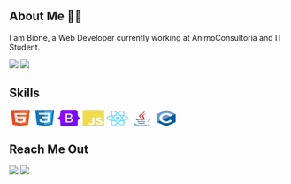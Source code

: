 ## About Me  🐱‍💻
  I am Bione, a Web Developer currently working at AnimoConsultoria and IT Student.
  <div> 
   <img height="180em" src="https://github-readme-stats.vercel.app/api?username=bioneoficial&show_icons=true&theme=dark&include_all_commits=true&count_private=true"/>
   <img height="180em" src="https://github-readme-stats.vercel.app/api/top-langs/?username=bioneoficial&layout=compact&langs_count=7&card_width=255&theme=dark"/>
  </div>
  
## Skills
<div> 
  <img align="center" alt="Bione-HTML" height="30" width="40" src="https://raw.githubusercontent.com/devicons/devicon/master/icons/html5/html5-original.svg">
  <img align="center" alt="Bione-CSS" height="30" width="40" src="https://raw.githubusercontent.com/devicons/devicon/master/icons/css3/css3-original.svg">
  <img align="center" alt="Bione-Bs" height="30" width="40" src="https://raw.githubusercontent.com/devicons/devicon/master/icons/bootstrap/bootstrap-original.svg">
  <img align="center" alt="Bione-Js" height="30" width="40" src="https://raw.githubusercontent.com/devicons/devicon/master/icons/javascript/javascript-plain.svg">  
  <img align="center" alt="Bione-React" height="30" width="40" src="https://raw.githubusercontent.com/devicons/devicon/master/icons/react/react-original.svg">
  <img align="center" alt="Bione-Java" height="30" width="40" src="https://raw.githubusercontent.com/devicons/devicon/master/icons/java/java-original.svg">
  <img align="center" alt="Bione-C" height="30" width="40" src="https://raw.githubusercontent.com/devicons/devicon/master/icons/c/c-original.svg">
  </div>

## Reach Me Out
<a href="https://www.linkedin.com/in/joao-bione/" target="_blank"><img src="https://img.shields.io/badge/-LinkedIn-%230077B5?style=for-the-badge&logo=linkedin&logoColor=white" ></a> 
<a href = "mailto:joaobione@id.uff.br"><img src="https://img.shields.io/badge/-Gmail-%23333?style=for-the-badge&logo=gmail&logoColor=white" target="_blank"></a>

<!--
**bioneoficial/bioneoficial** is a ✨ _special_ ✨ repository because its `README.md` (this file) appears on your GitHub profile.

Here are some ideas to get you started:

- 🔭 I’m currently working on ...
- 🌱 I’m currently learning ...
- 👯 I’m looking to collaborate on ...
- 🤔 I’m looking for help with ...
- 💬 Ask me about ...
- 📫 How to reach me: ...
- 😄 Pronouns: ...
- ⚡ Fun fact: ...
-->
